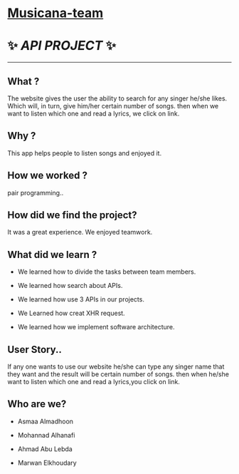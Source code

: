 
# [Musicana-team]()
# ✨ _API PROJECT_ ✨

---

## What ? 

The website gives the user the ability to search for any singer he/she  likes.  Which will, in turn, give him/her certain number of songs. then when we want to listen which one and read a lyrics, we click on link.
 
 ## Why ? 

  This app helps people to listen songs and enjoyed it.

##  How we worked ?   

pair programming..


## How did we find the project?

It was a great experience. We enjoyed teamwork.

## What did we learn ?

* We learned how to divide the tasks between team members.

* We learned how search about APIs.

* We learned how use 3 APIs in our projects.

* We Learned how creat XHR request.

* We learned how we implement software architecture.

## User Story..

If any one wants to use our website he/she can type any singer name that they want and the result will be certain number of songs. then when he/she want to listen which one and read a lyrics,you click on link.


## Who are we?
 
 * Asmaa Almadhoon
 
 * Mohannad Alhanafi
 
 * Ahmad Abu Lebda
 
 * Marwan Elkhoudary
